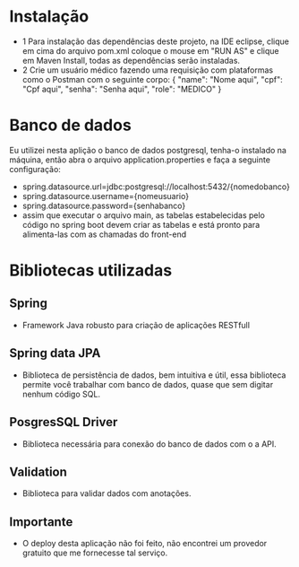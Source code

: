 # Instalação
- 1 Para instalação das dependências deste projeto, na IDE eclipse, clique em cima do arquivo pom.xml coloque o mouse em "RUN AS" e clique em Maven Install, todas as dependências serão instaladas.
- 2 Crie um usuário médico fazendo uma requisição com plataformas como o Postman com o seguinte corpo:
{
   "name": "Nome aqui",
   "cpf":  "Cpf aqui",
   "senha": "Senha aqui",
   "role": "MEDICO"
}

# Banco de dados
Eu utilizei nesta aplição o banco de dados postgresql, tenha-o instalado na máquina, então abra o arquivo application.properties e faça a seguinte configuração:
- spring.datasource.url=jdbc:postgresql://localhost:5432/{nomedobanco}
- spring.datasource.username={nomeusuario}
- spring.datasource.password={senhabanco}
- assim que executar o arquivo main, as tabelas estabelecidas pelo código no spring boot devem criar as tabelas e está pronto para alimenta-las com as chamadas do front-end

# Bibliotecas utilizadas
## Spring
- Framework Java robusto para criação de aplicações RESTfull

## Spring data JPA
- Biblioteca de persistência de dados, bem intuitiva e útil, essa biblioteca permite você trabalhar com banco de dados, quase que sem digitar nenhum código SQL.

## PosgresSQL Driver
- Biblioteca necessária para conexão do banco de dados com o a API.

## Validation
- Biblioteca para validar dados com anotações.

## Importante
- O deploy desta aplicação não foi feito, não encontrei um provedor gratuito que me fornecesse tal serviço.